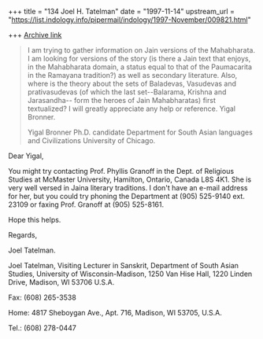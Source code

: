+++
title = "134 Joel H. Tatelman"
date = "1997-11-14"
upstream_url = "https://list.indology.info/pipermail/indology/1997-November/009821.html"

+++
[Archive link](https://list.indology.info/pipermail/indology/1997-November/009821.html)

>I am trying to gather information on Jain versions of the Mahabharata. I am
>looking for versions of the story (is there a Jain text that enjoys, in the
>Mahabharata domain, a status equal to that of the Paumacarita in the
>Ramayana tradition?) as well as secondary literature.
>Also, where is the theory about the sets of Baladevas, Vasudevas and
>prativasudevas (of which the last set--Balarama, Krishna and Jarasandha--
>form the heroes of Jain Mahabharatas) first textualized?
>I will greatly appreciate any help or reference.
>Yigal Bronner.
>
>Yigal Bronner
>Ph.D. candidate
>Department for South Asian languages and Civilizations
>University of Chicago.

Dear Yigal,

You might try contacting Prof. Phyllis Granoff in the Dept. of Religious
Studies at McMaster University, Hamilton, Ontario, Canada L8S 4K1. She is
very well versed in Jaina literary traditions. I don't have an e-mail
address for her, but you could try phoning the Department at (905) 525-9140
ext. 23109 or faxing Prof. Granoff at (905) 525-8161.

Hope this helps.

Regards,

Joel Tatelman.


Joel Tatelman,
Visiting Lecturer in Sanskrit,
Department of South Asian Studies,
University of Wisconsin-Madison,
1250 Van Hise Hall, 1220 Linden Drive,
Madison, WI 53706 U.S.A.

Fax: (608) 265-3538

Home: 4817 Sheboygan Ave., Apt. 716,
        Madison, WI 53705, U.S.A.

Tel.: (608) 278-0447



